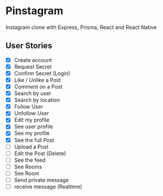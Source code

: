 # Pinstagram

Instagram clone with Express, Prisma, React and React Native

## User Stories

- [x] Create account
- [x] Request Secret
- [x] Confirm Secret (Login)
- [x] Like / Unlike a Post
- [x] Comment on a Post
- [x] Search by user
- [x] Search by location
- [x] Follow User
- [x] Unfollow User
- [x] Edit my profile
- [x] See user profile
- [x] See my profile
- [x] See the full Post
- [ ] Upload a Post
- [ ] Edit the Post (Delete)
- [ ] See the feed
- [ ] See Rooms
- [ ] See Room
- [ ] Send private message
- [ ] receive message (Realtime)